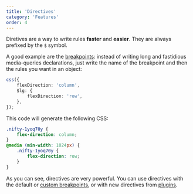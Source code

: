 ```yaml
---
title: 'Directives'
category: 'Features'
order: 4
---
```


Diretives are a way to write rules **faster** and **easier**. They are always prefixed by the `$` symbol.

A good example are the [breakpoints](/docs/breakpoints): instead of writing long and fastidious media-queries declarations, just write the name of the breakpoint and then the rules you want in an object:
```typescript
css({
    flexDirection: 'column',
    $lg: {
        flexDirection: 'row',
    },
});
```

This code will generate the following CSS:
```css
.nifty-1yoq70y {
    flex-direction: column;
}
@media (min-width: 1024px) {
    .nifty-1yoq70y {
        flex-direction: row;
    }
}
```

As you can see, directives are very powerful. You can use directives with the default or [custom breakpoints](/docs/breakpoints#creating-custom-breakpoints), or with new directives from [plugins](/docs/plugins).
